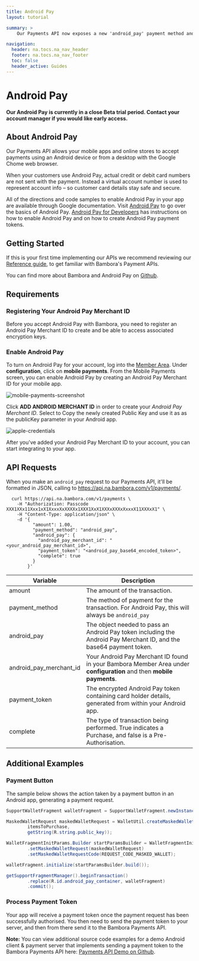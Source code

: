 ```yaml
---
title: Android Pay
layout: tutorial

summary: >
    Our Payments API now exposes a new 'android_pay' payment method and associated parameters to accept a base 64 encoded Android Pay payment token.

navigation:
  header: na.tocs.na_nav_header
  footer: na.tocs.na_nav_footer
  toc: false
  header_active: Guides
---
```


# Android Pay

**Our Android Pay is currently in a close Beta trial period. Contact your account manager if you would like early access.**

## About Android Pay

Our Payments API allows your mobile apps and online stores to accept payments using an Android device or from a desktop with the Google Chome web browser.

When your customers use Android Pay, actual credit or debit card numbers are not sent with the payment. Instead a virtual account number is used to represent account info – so customer card details stay safe and secure.

All of the directions and code samples to enable Android Pay in your app are available through Google documentation. Visit [Android Pay](https://www.android.com/pay/) to go over the basics of Android Pay. [Android Pay for Developers](https://developers.google.com/android-pay/) has instructions on how to enable Android Pay and on how to create Android Pay payment tokens.

## Getting Started

If this is your first time implementing our APIs we recommend reviewing our [Reference guide](/docs/references/payment_APIs/), to get familiar with Bambora's Payment APIs.

You can find more about Bambora and Android Pay on [Github](https://github.com/bambora/na-payment-apis-demo).

## Requirements

### Registering Your Android Pay Merchant ID

Before you accept Android Pay with Bambora, you need to register an Android Pay Merchant ID to create and be able to access associated encryption keys.

### Enable Android Pay

To turn on Android Pay for your account, log into the [Member Area](https://web.na.bambora.com). Under **configuration**, click on **mobile payments**. From the Mobile Payments screen, you can enable Android Pay by creating an Android Pay Merchant ID for your mobile app.

<img src="/docs/guides/android_pay/android-mobile-payments-screenshot.png" alt="mobile-payments-screenshot">

Click **ADD ANDROID MERCHANT ID** in order to create your *Android Pay Merchant ID*. Select to Copy the newly created Public Key and use it as as the publicKey parameter in your Android app.

<img src="/docs/guides/android_pay/android-input.png" alt="apple-credentials">

After you've added your Android Pay Merchant ID to your account, you can start integrating to your app.

## API Requests

When you make an `android_pay` request to our Payments API, it'll be formatted in JSON, calling to https://api.na.bambora.com/v1/payments/.

```shell
  curl https://api.na.bambora.com/v1/payments \
    -H "Authorization: Passcode XXX1XXx11Xxx1xX1XxxxXxXXXXx1XXX1XxX1XXXxXXXxXxxxX11XXXxX1" \
    -H "Content-Type: application/json" \
    -d '{
          "amount": 1.00,
          "payment_method": "android_pay",
          "android_pay": {
            "android_pay_merchant_id": "<your_android_pay_merchant_id>",
            "payment_token": "<android_pay_base64_encoded_token>",
            "complete": true
          }
        }'
```

| Variable | Description |
| -------- | ----------- |
| amount | The amount of the transaction. |
| payment_method | The method of payment for the transaction. For Android Pay, this will always be `android_pay` |
| android_pay | The object needed to pass an Android Pay token including the Android Pay Merchant ID, and the base64 payment token. |
| android_pay_merchant_id | Your Android Pay Merchant ID found in your Bambora Member Area under **configuration** and then **mobile payments**. |
| payment_token | The encrypted Android Pay token containing card holder details, generated from within your Android app. |
| complete | The type of transaction being performed. True indicates a Purchase, and false is a Pre-Authorisation. |

## Additional Examples

### Payment Button

The sample below shows the action taken by a payment button in an Android app, generating a payment request.

```java
SupportWalletFragment walletFragment = SupportWalletFragment.newInstance(walletFragmentOptions);

MaskedWalletRequest maskedWalletRequest = WalletUtil.createMaskedWalletRequest(
        itemsToPurchase,
        getString(R.string.public_key));

WalletFragmentInitParams.Builder startParamsBuilder = WalletFragmentInitParams.newBuilder()
        .setMaskedWalletRequest(maskedWalletRequest)
        .setMaskedWalletRequestCode(REQUEST_CODE_MASKED_WALLET);

walletFragment.initialize(startParamsBuilder.build());

getSupportFragmentManager().beginTransaction()
        .replace(R.id.android_pay_container, walletFragment)
        .commit();
```

### Process Payment Token

Your app will receive a payment token once the payment request has been successfully authorised. You then need to send the payment token to your server, and then from there send it to the Bambora Payments API.

**Note:** You can view additional source code examples for a demo Android client & payment server that implements sending a payment token to the Bambora Payments API here: [Payments API Demo on Github](https://github.com/bambora/na-payment-apis-demo).
